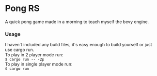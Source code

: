 # Pong RS
A quick pong game made in a morning to teach myself the bevy engine.

### Usage
I haven't included any build files, it's easy enough to build yourself or just use cargo run.\
To play in 2 player mode run:\
`$ cargo run -- -2p`\
To play in single player mode run:\
`$ cargo run`

